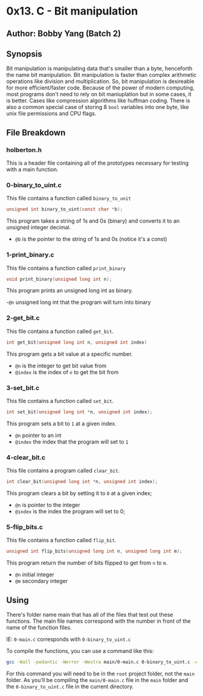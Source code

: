 # 0x13. C - Bit manipulation
## Author: Bobby Yang (Batch 2)

## Synopsis
Bit manipulation is manipulating data that's smaller than a byte, henceforth the name bit manipulation. Bit manipulation is faster than complex arithmetic operations like division and multiplication. So, bit manipulation is desireable for more efficient/faster code. Because of the power of modern computing, most programs don't need to rely on bit maniuplation but in some cases, it is better. Cases like compression algorithms like huffman coding. There is also a common special case of storing 8 `bool` variables into one byte, like unix file permissions and CPU flags.

## File Breakdown
### holberton.h 
This is a header file containing all of the prototypes necessary for testing with a main function.

### 0-binary_to_uint.c
This file contains a function called `binary_to_unit`

```c
unsigned int binary_to_uint(const char *b);
```

This program takes a string of 1s and 0s (binary) and converts it to an unsigned integer decimal.

- `@b` is the pointer to the string of 1s and 0s (notice it's a const)

### 1-print_binary.c
This file contains a function called `print_binary`


```c
void print_binary(unsigned long int n);
```

This program prints an unsigned long int as binary.

-`@n` unsigned long int that the program will turn into binary

### 2-get_bit.c
This file contains a function called `get_bit`.

```c
int get_bit(unsigned long int n, unsigned int index)
```

This program gets a bit value at a specific number.

- `@n` is the integer to get bit value from
- `@index` is the index of `n` to get the bit from

### 3-set_bit.c
This file contains a function called `set_bit`.


```c
int set_bit(unsigned long int *n, unsigned int index);
```

This program sets a bit to `1` at a given index.

- `@n` pointer to an int
- `@index` the index that the program will set to `1`

### 4-clear_bit.c
This file contains a program called `clear_bit`.

```c
int clear_bit(unsigned long int *n, unsigned int index);
```

This program clears a bit by setting it to `0` at a given index;

- `@n` is pointer to the integer
- `@index` is the index the program will set to 0;

### 5-flip_bits.c
This file contains a function called `flip_bit`.

```c
unsigned int flip_bits(unsigned long int n, unsigned long int m);
```
This program return the number of bits flipped to get from `n` to `m`.

- `@n` initial integer
- `@m` secondary integer

## Using
There's folder name main that has all of the files that test out these functions. The main file names correspond with the number in front of the name of the function files.

IE:
`0-main.c` corresponds with `0-binary_to_uint.c`

To compile the functions, you can use a command like this:
```bash
gcc -Wall -pedantic -Werror -Wextra main/0-main.c 0-binary_to_uint.c -o 0-binary_to_uint.c
```

For this command you will need to be in the `root` project folder, not the `main` folder. As you'll be compiling the `main/0-main.c` file in the `main` folder and the `0-binary_to_uint.c` file in the current directory.
